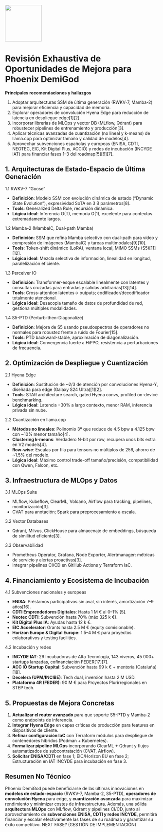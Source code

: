 <img src="https://r2cdn.perplexity.ai/pplx-full-logo-primary-dark%402x.png" class="logo" width="120"/>

# Revisión Exhaustiva de Oportunidades de Mejora para Phoenix DemiGod

**Principales recomendaciones y hallazgos**

1. Adoptar arquitecturas SSM de última generación (RWKV-7, Mamba-2) para mejorar eficiencia y capacidad de memoria.
2. Explorar operadores de convolución Hyena Edge para reducción de latencia en despliegue edge[1][2].
3. Incorporar librerías de MLOps y vector DB (MLflow, Qdrant) para robustecer pipelines de entrenamiento y producción[3].
4. Aplicar técnicas avanzadas de cuantización (no lineal y k-means) de llama.cpp para optimizar tamaño y calidad de modelos[4].
5. Aprovechar subvenciones españolas y europeas (ENISA, CDTI, NEOTEC, EIC, Kit Digital Plus, ACCIÓ) y redes de incubación (INCYDE IAT) para financiar fases 1–3 del roadmap[5][6][7].

## 1. Arquitecturas de Estado-Espacio de Última Generación

1.1 RWKV-7 “Goose”

- **Definición**: Modelo SSM con evolución dinámica de estado (“Dynamic State Evolution”), expresividad SoTA en 3 B parámetros[8].
- **Tools**: Generalized Delta Rule, recursión dinámica.
- **Lógica ideal**: Inferencia O(T), memoria O(1), excelente para contextos extremadamente largos.

1.2 Mamba-2 (MambaIC, Dual-path Mamba)

- **Definición**: SSM que refina Mamba selectivo con dual-path para vídeo y compresión de imágenes (MambaIC) y tareas multimodales[9][10].
- **Tools**: Token-shift dinámico (LoRA), ventana local, MIMO SSMs (S5)[11][12].
- **Lógica ideal**: Mezcla selectiva de información, linealidad en longitud, paralelización eficiente.

1.3 Perceiver IO

- **Definición**: Transformer-esque escalable linealmente con latentes y consultas cruzadas para entradas y salidas arbitrarias[13][14].
- **Tools**: Cross-attention latentes→ outputs; codificador/decodificador totalmente atencional.
- **Lógica ideal**: Desacopla tamaño de datos de profundidad de red, gestiona múltiples modalidades.

1.4 S5-PTD (Perturb-then-Diagonalize)

- **Definición**: Mejora de S5 usando pseudospectros de operadores no normales para robustez frente a ruido de Fourier[15].
- **Tools**: PTD backward-stable, aproximación de diagonalización.
- **Lógica ideal**: Convergencia fuerte a HiPPO, resistencia a perturbaciones de frecuencia.


## 2. Optimización de Despliegue y Cuantización

2.1 Hyena Edge

- **Definición**: Sustitución de ~2/3 de atención por convoluciones Hyena-Y, diseñada para edge (Galaxy S24 Ultra)[1][2].
- **Tools**: STAR architecture search, gated Hyena convs, profiled on-device benchmarking.
- **Lógica ideal**: Latencia −30% a largo contexto, menor RAM, inferencia privada sin nube.

2.2 Cuantización en llama.cpp

- **Métodos no lineales**: Polinomio 3º que reduce de 4.5 bpw a 4.125 bpw con ~10% menor tamaño[4].
- **Clustering k-means**: Verdadero N-bit por row, recupera unos bits extra en V2 models[4].
- **Row-wise**: Escalas por fila para tensors no múltiplos de 256, ahorro de ~1.5% del modelo.
- **Lógica ideal**: Máximo control trade-off tamaño/precisión, compatibilidad con Qwen, Falcon, etc.


## 3. Infraestructura de MLOps y Datos

3.1 MLOps Suite

- MLflow, Kubeflow, ClearML, Volcano, Airflow para tracking, pipelines, monitorización[3].
- CVAT para anotación; Spark para preprocesamiento a escala.

3.2 Vector Databases

- Qdrant, Milvus, ClickHouse para almacenaje de embeddings, búsqueda de similitud eficiente[3].

3.3 Observabilidad

- Prometheus Operator, Grafana, Node Exporter, Alertmanager: métricas de servicio y alertas proactivas[3].
- Integrar pipelines CI/CD en GitHub Actions y Terraform IaC.


## 4. Financiamiento y Ecosistema de Incubación

4.1 Subvenciones nacionales y europeas

- **ENISA**: Préstamos participativos sin aval, sin interés, amortización 7–9 años[16].
- **CDTI Emprendedores Digitales**: Hasta 1 M € al 0–1% [5].
- **Neotec CDTI**: Subvención hasta 70% (máx 325 k €).
- **Kit Digital Plus IA**: Ayudas hasta 12 k €.
- **EIC Accelerator**: Grants hasta 2.5 M € (equity comisionable).
- **Horizon Europe \& Digital Europe**: 1.5–4 M € para proyectos colaborativos y testing facilities.

4.2 Incubación y redes

- **INCYDE IAT**: 26 Incubadoras de Alta Tecnología, 143 viveros, 45 000+ startups lanzadas, cofinanciación FEDER[17][7].
- **ACC IÓ Startup Capital**: Subvención hasta 99 k € + mentoría (Cataluña)[18].
- **Decelera (UPM/INCIBE)**: Tech dual, inversión hasta 2 M USD.
- **Plataforma 4R (FEDER)**: 90 M € para Proyectos Plurirregionales en STEP tech.


## 5. Propuestas de Mejora Concretas

1. **Actualizar el router avanzado** para que soporte S5-PTD y Mamba-2 como endpoints de inferencia.
2. **Integrar Hyena Edge** en capas críticas de producción para features en dispositivos de cliente.
3. **Refinar configuración IaC** con Terraform módulos para despliegue de contenedores híbridos (Podman + Kubernetes).
4. **Formalizar pipeline MLOps** incorporando ClearML + Qdrant y flujos automatizados de subcontratación (CVAT, Airflow).
5. **Solicitar ENISA/CDTI** en fase 1; EIC/Horizon EU en fase 2; Estructuración en IAT INCYDE para incubación en fase 3.

## Resumen No Técnico

Phoenix DemiGod puede beneficiarse de las últimas innovaciones en **modelos de estado-espacio** (RWKV-7, Mamba-2, S5-PTD), **operadores de convolución Hyena** para edge, y **cuantización avanzada** para maximizar rendimiento y minimizar costes de infraestructura. Además, una sólida **arquitectura MLOps** con MLflow, Qdrant y pipelines CI/CD, junto al aprovechamiento de **subvenciones ENISA, CDTI y redes INCYDE**, permitirá financiar y escalar efectivamente las fases de su roadmap y garantizar su éxito competitivo. NEXT FASE? (GESTIÓN DE IMPLEMENTACIÓN)

